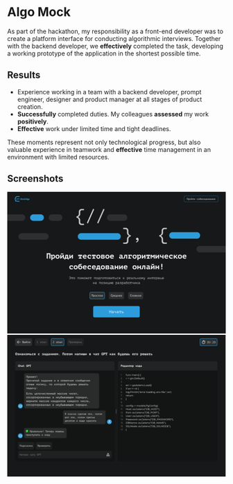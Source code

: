 # Algo Mock

As part of the hackathon, my responsibility as a front-end developer was to create a platform interface for conducting algorithmic interviews. Together with the backend developer, we **effectively** completed the task, developing a working prototype of the application in the shortest possible time.

## Results

- Experience working in a team with a backend developer, prompt engineer, designer and product manager at all stages of product creation.
- **Successfully** completed duties. My colleagues **assessed** my work **positively**.
- **Effective** work under limited time and tight deadlines.

These moments represent not only technological progress, but also valuable experience in teamwork and **effective** time management in an environment with limited resources.

## Screenshots

![First](./public/screenshots/screenshot-2.png)
![Second](./public/screenshots/screenshot-1.png)
